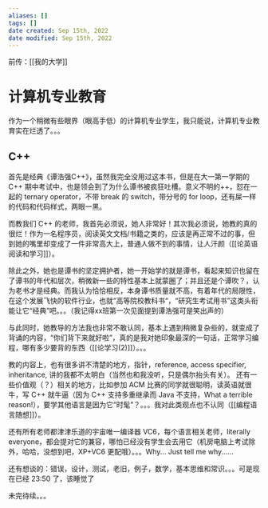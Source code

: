 ```yaml
---
aliases: []
tags: []
date created: Sep 15th, 2022
date modified: Sep 15th, 2022
---
```

前传：[[我的大学]]

# 计算机专业教育
作为一个稍微有些眼界（眼高手低）的计算机专业学生，我只能说，计算机专业教育实在烂透了。。。

## C++
首先是经典《谭浩强C++》，虽然我完全没用过这本书，但是在大一第一学期的 C++ 期中考试中，也是领会到了为什么谭书被疯狂吐槽。意义不明的++，怼在一起的 ternary operator，不带 break 的 switch，带分号的 for loop，还有屎一样的代码和代码样式，两眼一黑。

而教我们 C++ 的老师，我首先必须说，她人非常好！其次我必须说，她教的真的很烂！作为一名程序员，阅读英文文档/书籍之类的，应该是再正常不过的事，但到她的嘴里却变成了一件非常高大上，普通人做不到的事情，让人汗颜（[[论英语阅读和学习]]）。

除此之外，她也是谭书的坚定拥护者，她一开始学的就是谭书，看起来知识也留在了谭书的年代和层次，稍微新一些的特性基本上就蒙圈了；并且还是个谭吹？，认为老书才是经典。而我认为恰恰相反，本身谭书质量就不高，有着年代的局限性，在这个发展飞快的软件行业，也就“高等院校教科书“，“研究生考试用书”这类头衔能让它“经典”吧。。。（我记得xx班第一次见面提到谭浩强可是笑出声的）

与此同时，她教导的方法我也非常不敢认同，基本上遇到稍微复杂些的，就变成了背诵的内容，“你们背下来就好啦”，真的是我对她印象最深的一句话，正常学习编程，哪有多少要背的东西（[[论学习(2)]]）。。。

教的内容上，也有很多讲不清楚的地方，指针，reference, access specifier, inheritance, 讲的我都不太明白（当然也和我没听，只是偶尔抬头有关）。
还有一些价值观（？）相关的地方，比如参加 ACM 比赛的同学就很聪明，读英语就很牛，写 C++ 就牛逼（因为 C++ 支持多重继承而 Java 不支持，What a terrible reason!），要学其他语言是因为它“时髦”？。。。我对此类观点也不认同（[[编程语言随想]]）。

还有所有老师都津津乐道的宇宙唯一编译器 VC6，每个语言相关老师，literally everyone，都会提对它的兼容，哪怕已经没有学生会去用它（机房电脑上考试除外，哈哈，没想到吧，XP+VC6 更配哦）。。。Why... Just tell me why......

还有想谈的：错误，设计，测试，老旧，例子，数学，基本思维和常识。。。可是现在已经 23:50 了，该睡觉了

未完待续。。。
